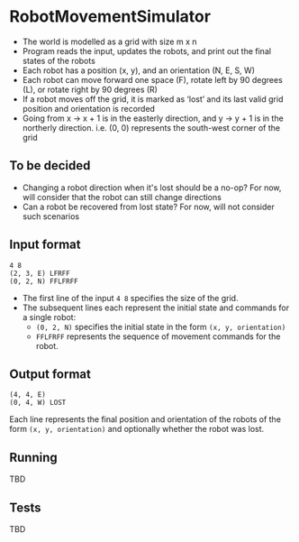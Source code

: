 # RobotMovementSimulator

- The world is modelled as a grid with size m x n
- Program reads the input, updates the robots, and print out the final states
of the robots
- Each robot has a position (x, y), and an orientation (N, E, S, W)
- Each robot can move forward one space (F), rotate left by 90 degrees (L), or rotate
right by 90 degrees (R)
- If a robot moves off the grid, it is marked as ‘lost’ and its last valid grid position and
orientation is recorded
- Going from x -> x + 1 is in the easterly direction, and y -> y + 1 is in the northerly
direction. i.e. (0, 0) represents the south-west corner of the grid

## To be decided
- Changing a robot direction when it's lost should be a no-op? 
  For now, will consider that the robot can still change directions
- Can a robot be recovered from lost state? 
  For now, will not consider such scenarios

## Input format

```text
4 8
(2, 3, E) LFRFF
(0, 2, N) FFLFRFF
```
- The first line of the input `4 8` specifies the size of the grid. 
- The subsequent lines each represent the initial state and commands for a single robot: 
  - `(0, 2, N)` specifies the initial state in the form `(x, y, orientation)`
  - `FFLFRFF` represents the sequence of movement commands for the robot.

## Output format
```text
(4, 4, E)
(0, 4, W) LOST
```
Each line represents the final position and orientation of the robots of the form 
`(x, y, orientation)` and optionally whether the robot was lost.

## Running
TBD

## Tests
TBD

